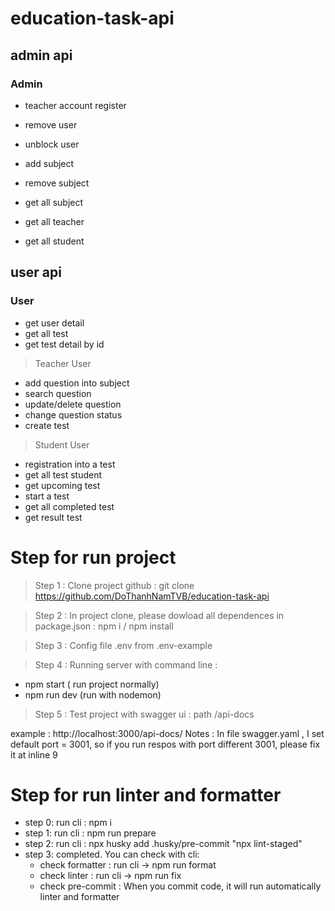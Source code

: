 # education-task-api

## admin api

### Admin

-   teacher account register
-   remove user
-   unblock user
-   add subject
-   remove subject

-   get all subject
-   get all teacher
-   get all student

## user api

### User

-   get user detail
-   get all test
-   get test detail by id

> Teacher User

-   add question into subject
-   search question
-   update/delete question
-   change question status
-   create test

> Student User

-   registration into a test
-   get all test student
-   get upcoming test
-   start a test
-   get all completed test
-   get result test

# Step for run project

> Step 1 : Clone project github : git clone https://github.com/DoThanhNamTVB/education-task-api

> Step 2 : In project clone, please dowload all dependences in package.json : npm i / npm install

> Step 3 : Config file .env from .env-example

> Step 4 : Running server with command line :

-   npm start ( run project normally)
-   npm run dev (run with nodemon)

> Step 5 : Test project with swagger ui : path /api-docs

example : http://localhost:3000/api-docs/
Notes : In file swagger.yaml , I set default port = 3001, so if you run respos with port different 3001, please fix it at inline 9

# Step for run linter and formatter
- step 0: run cli : npm i
- step 1: run cli : npm run prepare
- step 2: run cli : npx husky add .husky/pre-commit "npx lint-staged"
- step 3: completed. You can check with cli:  
    + check formatter : run cli -> npm run format
    + check linter : run cli -> npm run fix
    + check pre-commit : When you commit code, it will run automatically linter and formatter

